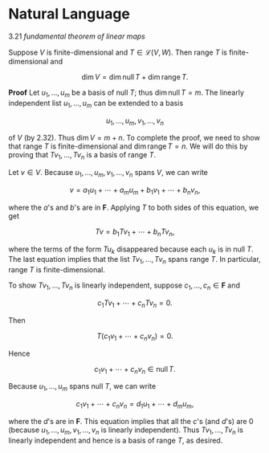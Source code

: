 # Natural Language

3.21 *fundamental theorem of linear maps*

Suppose $V$ is finite-dimensional and $T \in \mathcal{L}(V,W)$. Then range $T$ is finite-dimensional and

$$\dim V = \dim \operatorname{null} T + \dim \operatorname{range} T.$$

**Proof** Let $u_1, ..., u_m$ be a basis of null $T$; thus $\dim \operatorname{null} T = m$. The linearly independent list $u_1, ..., u_m$ can be extended to a basis

$$u_1, ..., u_m, v_1, ..., v_n$$

of $V$ (by 2.32). Thus $\dim V = m + n$. To complete the proof, we need to show that range $T$ is finite-dimensional and $\dim \operatorname{range} T = n$. We will do this by proving that $Tv_1, ..., Tv_n$ is a basis of range $T$.

Let $v \in V$. Because $u_1, ..., u_m, v_1, ..., v_n$ spans $V$, we can write

$$v = a_1 u_1 + \cdots + a_m u_m + b_1 v_1 + \cdots + b_n v_n,$$

where the $a$'s and $b$'s are in $\mathbf{F}$. Applying $T$ to both sides of this equation, we get

$$Tv = b_1 T v_1 + \cdots + b_n T v_n,$$

where the terms of the form $T u_k$ disappeared because each $u_k$ is in null $T$. The last equation implies that the list $Tv_1, ..., Tv_n$ spans range $T$. In particular, range $T$ is finite-dimensional.

To show $Tv_1, ..., Tv_n$ is linearly independent, suppose $c_1, ..., c_n \in \mathbf{F}$ and

$$c_1 T v_1 + \cdots + c_n T v_n = 0.$$

Then

$$T(c_1 v_1 + \cdots + c_n v_n) = 0.$$

Hence

$$c_1 v_1 + \cdots + c_n v_n \in \operatorname{null} T.$$

Because $u_1, ..., u_m$ spans null $T$, we can write

$$c_1 v_1 + \cdots + c_n v_n = d_1 u_1 + \cdots + d_m u_m,$$

where the $d$'s are in $\mathbf{F}$. This equation implies that all the $c$'s (and $d$'s) are 0 (because $u_1, ..., u_m, v_1, ..., v_n$ is linearly independent). Thus $Tv_1, ..., Tv_n$ is linearly independent and hence is a basis of range $T$, as desired.
